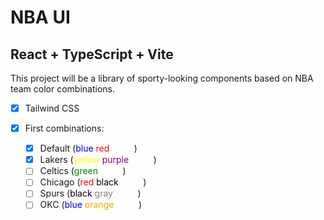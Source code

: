 # NBA UI

## React + TypeScript + Vite

This project will be a library of sporty-looking components based on NBA team color combinations.

- [x]  Tailwind CSS

- [x]  First combinations:
   - [x] Default (<font color="blue">blue</font> <font color="red">red</font> <font color="white">white</font>)
   - [x] Lakers (<font color="yellow">yellow</font> <font color="purple">purple</font> <font color="white">white</font>)
   - [ ] Celtics (<font color="green">green</font> <font color="white">white</font>)
   - [ ] Chicago (<font color="red">red</font> <font color="black">black</font> <font color="white">white</font>)
   - [ ] Spurs (<font color="black">black</font> <font color="gray">gray</font> <font color="white">white</font>)
    - [ ] OKC (<font color="blue">blue</font> <font color="orange">orange</font> <font color="white">white</font>)